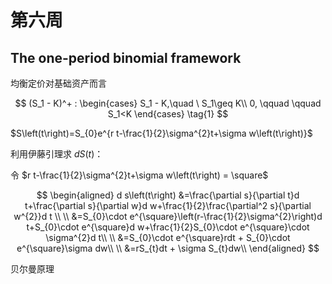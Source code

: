 # 第六周

## The one-period binomial framework

均衡定价对基础资产而言

$$
(S_1 - K)^+ :
\begin{cases}
S_1 - K,\quad \ S_1\geq K\\
0, \qquad \qquad S_1<K
\end{cases}
\tag{1}
$$

$S\left(t\right)=S_{0}e^{r t-\frac{1}{2}\sigma^{2}t+\sigma w\left(t\right)}$

利用伊藤引理求 $dS(t)$：

令 $r t-\frac{1}{2}\sigma^{2}t+\sigma w\left(t\right) = \square$

$$
\begin{aligned}
d s\left(t\right) &=\frac{\partial s}{\partial t}d t+\frac{\partial s}{\partial w}d w+\frac{1}{2}\frac{\partial^2 s}{\partial w^{2}}d t \\
\\
&=S_{0}\cdot e^{\square}\left(r-\frac{1}{2}\sigma^{2}\right)d t+S_{0}\cdot e^{\square}d w+\frac{1}{2}S_{0}\cdot e^{\square}\cdot \sigma^{2}d t\\
\\
&=S_{0}\cdot e^{\square}rdt + S_{0}\cdot e^{\square}\sigma dw\\
\\
&=rS_{t}dt + \sigma S_{t}dw\\
\end{aligned}
$$

贝尔曼原理